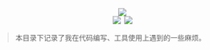 <div align="center"><img src="https://ossweb-img.qq.com/images/lol/web201310/skin/big92016.jpg"/></div>
<div align="center"><img src="https://img.shields.io/badge/WeChat-yamolv-green.svg"/>&ensp;<img src="https://img.shields.io/badge/project-prictice-yellow.svg"/></div>

> 本目录下记录了我在代码编写、工具使用上遇到的一些麻烦。
